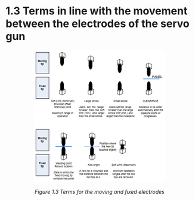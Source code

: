 # 1.3 Terms in line with the movement between the electrodes of the servo gun


<p align="center">
 <img src="../_assets/image_8_eng.png" width="70%"></img>
 <em><p align="center">Figure 1.3 Terms for the moving and fixed electrodes</p></em>
</p>
